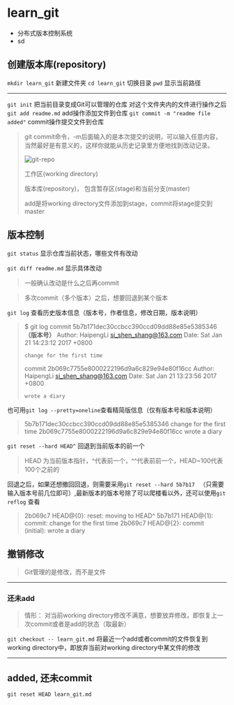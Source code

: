 # learn_git

- 分布式版本控制系统
- sd

## 创建版本库(repository)
`mkdir learn_git` 新建文件夹
`cd learn_git` 切换目录
`pwd` 显示当前路径

----

`git init` 把当前目录变成Git可以管理的仓库
对这个文件夹内的文件进行操作之后
`git add readme.md` add操作添加文件到仓库
`git commit -m "readme file added"` commit操作提交文件到仓库
> git commit命令，-m后面输入的是本次提交的说明，可以输入任意内容，当然最好是有意义的，这样你就能从历史记录里方便地找到改动记录。
>
> ![git-repo](http://www.liaoxuefeng.com/files/attachments/001384907702917346729e9afbf4127b6dfbae9207af016000/0)
>
> 工作区(working directory) 
>
> 版本库(repository)， 包含暂存区(stage)和当前分支(master)
>
> add是将working directory文件添加到stage，commit将stage提交到master
>
> 
>
> 

## 版本控制

`git status` 显示仓库当前状态，哪些文件有改动

`git diff readme.md` 显示具体改动

> 一般确认改动是什么之后再commit

> 多次commit（多个版本）之后，想要回退到某个版本

`git log` 查看历史版本信息（版本号，作者信息，修改日期，版本说明）

> $ git log
> commit 5b7b171dec30ccbcc390ccd09dd88e85e5385346  **（版本号）**
> Author: HaipengLi <si_shen_shang@163.com>
> Date:   Sat Jan 21 14:23:12 2017 +0800
>
>     change for the first time
>
> commit 2b069c7755e8000222196d9a6c829e94e80f16cc
> Author: HaipengLi <si_shen_shang@163.com>
> Date:   Sat Jan 21 13:23:56 2017 +0800
>
>     wrote a diary
> 

也可用`git log --pretty=oneline`查看精简版信息（仅有版本号和版本说明）

> 5b7b171dec30ccbcc390ccd09dd88e85e5385346 change for the first time
> 2b069c7755e8000222196d9a6c829e94e80f16cc wrote a diary

`git reset --hard HEAD^` 回退到当前版本的前一个

> HEAD 为当前版本指针，^代表前一个，^^代表前前一个，HEAD~100代表100个之前的

回退之后，如果还想撤回回退，则需要采用`git reset --hard 5b7b17 ` （只需要输入版本号前几位即可）,最新版本的版本号除了可以爬楼看以外，还可以使用`git reflog` 查看

> 2b069c7 HEAD@{0}: reset: moving to HEAD^
> 5b7b171 HEAD@{1}: commit: change for the first time
> 2b069c7 HEAD@{2}: commit (initial): wrote a diary

## 撤销修改

> Git管理的是修改，而不是文件

----

### 还未add

> 情形： 对当前working directory修改不满意，想要放弃修改，即恢复上一次commit或者是add的状态（取最新）

`git checkout -- learn_git.md` 将最近一个add或者commit的文件恢复到working directory中，即放弃当前对working directory中某文件的修改

----

## added, 还未commit

`git reset HEAD learn_git.md`